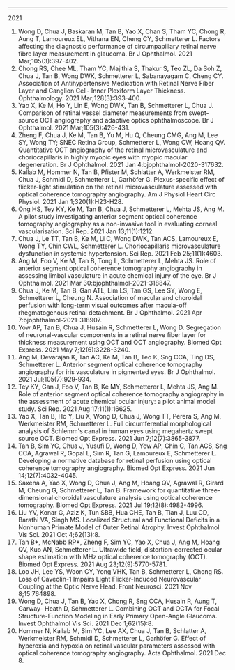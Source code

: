 ---
2021
1.	Wong D, Chua J, Baskaran M, Tan B, Yao X, Chan S, Tham YC, Chong R, Aung T, Lamoureux EL, Vithana EN, Cheng CY, Schmetterer L. Factors affecting the diagnostic performance of circumpapillary retinal nerve fibre layer measurement in glaucoma. Br J Ophthalmol. 2021 Mar;105(3):397-402. 
2.	Chong RS, Chee ML, Tham YC, Majithia S, Thakur S, Teo ZL, Da Soh Z, Chua J, Tan B, Wong DWK, Schmetterer L, Sabanayagam C, Cheng CY. Association of Antihypertensive Medication with Retinal Nerve Fiber Layer and Ganglion Cell- Inner Plexiform Layer Thickness. Ophthalmology. 2021 Mar;128(3):393-400. 
3.	Yao X, Ke M, Ho Y, Lin E, Wong DWK, Tan B, Schmetterer L, Chua J. Comparison of retinal vessel diameter measurements from swept-source OCT angiography and adaptive optics ophthalmoscope. Br J Ophthalmol. 2021 Mar;105(3):426-431. 
4.	Zheng F, Chua J, Ke M, Tan B, Yu M, Hu Q, Cheung CMG, Ang M, Lee SY, Wong TY; SNEC Retina Group, Schmetterer L, Wong CW, Hoang QV. Quantitative OCT angiography of the retinal microvasculature and choriocapillaris in highly myopic eyes with myopic macular degeneration. Br J Ophthalmol. 2021 Jan 4:bjophthalmol-2020-317632. 
5.	Kallab M, Hommer N, Tan B, Pfister M, Schlatter A, Werkmeister RM, Chua J, Schmidl D, Schmetterer L, Garhöfer G. Plexus-specific effect of flicker-light stimulation on the retinal microvasculature assessed with optical coherence tomography angiography. Am J Physiol Heart Circ Physiol. 2021 Jan 1;320(1):H23-H28. 
6.	Ong HS, Tey KY, Ke M, Tan B, Chua J, Schmetterer L, Mehta JS, Ang M. A pilot study investigating anterior segment optical coherence tomography angiography as a non-invasive tool in evaluating corneal vascularisation. Sci Rep. 2021 Jan 13;11(1):1212. 
7.	Chua J, Le TT, Tan B, Ke M, Li C, Wong DWK, Tan ACS, Lamoureux E, Wong TY, Chin CWL, Schmetterer L. Choriocapillaris microvasculature dysfunction in systemic hypertension. Sci Rep. 2021 Feb 25;11(1):4603. 
8.	Ang M, Foo V, Ke M, Tan B, Tong L, Schmetterer L, Mehta JS. Role of anterior segment optical coherence tomography angiography in assessing limbal vasculature in acute chemical injury of the eye. Br J Ophthalmol. 2021 Mar 30:bjophthalmol-2021-318847. 
9.	Chua J, Ke M, Tan B, Gan ATL, Lim LS, Tan GS, Lee SY, Wong E, Schmetterer L, Cheung N. Association of macular and choroidal perfusion with long-term visual outcomes after macula-off rhegmatogenous retinal detachment. Br J Ophthalmol. 2021 Apr 7:bjophthalmol-2021-318907. 
10.	Yow AP, Tan B, Chua J, Husain R, Schmetterer L, Wong D. Segregation of neuronal-vascular components in a retinal nerve fiber layer for thickness measurement using OCT and OCT angiography. Biomed Opt Express. 2021 May 7;12(6):3228-3240. 
11.	Ang M, Devarajan K, Tan AC, Ke M, Tan B, Teo K, Sng CCA, Ting DS, Schmetterer L. Anterior segment optical coherence tomography angiography for iris vasculature in pigmented eyes. Br J Ophthalmol. 2021 Jul;105(7):929-934. 
12.	Tey KY, Gan J, Foo V, Tan B, Ke MY, Schmetterer L, Mehta JS, Ang M. Role of anterior segment optical coherence tomography angiography in the assessment of acute chemical ocular injury: a pilot animal model study. Sci Rep. 2021 Aug 17;11(1):16625. 
13.	Yao X, Tan B, Ho Y, Liu X, Wong D, Chua J, Wong TT, Perera S, Ang M, Werkmeister RM, Schmetterer L. Full circumferential morphological analysis of Schlemm's canal in human eyes using megahertz swept source OCT. Biomed Opt Express. 2021 Jun 7;12(7):3865-3877. 
14.	Tan B, Sim YC, Chua J, Yusufi D, Wong D, Yow AP, Chin C, Tan ACS, Sng CCA, Agrawal R, Gopal L, Sim R, Tan G, Lamoureux E, Schmetterer L. Developing a normative database for retinal perfusion using optical coherence tomography angiography. Biomed Opt Express. 2021 Jun 14;12(7):4032-4045. 
15.	Saxena A, Yao X, Wong D, Chua J, Ang M, Hoang QV, Agrawal R, Girard M, Cheung G, Schmetterer L, Tan B. Framework for quantitative three-dimensional choroidal vasculature analysis using optical coherence tomography. Biomed Opt Express. 2021 Jul 19;12(8):4982-4996. 
16.	Liu YV, Konar G, Aziz K, Tun SBB, Hua CHE, Tan B, Tian J, Luu CD, Barathi VA, Singh MS. Localized Structural and Functional Deficits in a Nonhuman Primate Model of Outer Retinal Atrophy. Invest Ophthalmol Vis Sci. 2021 Oct 4;62(13):8. 
17.	Tan B*, McNabb RP*, Zheng F, Sim YC, Yao X, Chua J, Ang M, Hoang QV, Kuo AN, Schmetterer L. Ultrawide field, distortion-corrected ocular shape estimation with MHz optical coherence tomography (OCT). Biomed Opt Express. 2021 Aug 23;12(9):5770-5781. 
18.	Loo JH, Lee YS, Woon CY, Yong VHK, Tan B, Schmetterer L, Chong RS. Loss of Caveolin-1 Impairs Light Flicker-Induced Neurovascular Coupling at the Optic Nerve Head. Front Neurosci. 2021 Nov 8;15:764898. 
19.	Wong D, Chua J, Tan B, Yao X, Chong R, Sng CCA, Husain R, Aung T, Garway- Heath D, Schmetterer L. Combining OCT and OCTA for Focal Structure-Function Modeling in Early Primary Open-Angle Glaucoma. Invest Ophthalmol Vis Sci. 2021 Dec 1;62(15):8. 
20.	Hommer N, Kallab M, Sim YC, Lee AX, Chua J, Tan B, Schlatter A, Werkmeister RM, Schmidl D, Schmetterer L, Garhöfer G. Effect of hyperoxia and hypoxia on retinal vascular parameters assessed with optical coherence tomography angiography. Acta Ophthalmol. 2021 Dec 8. 

